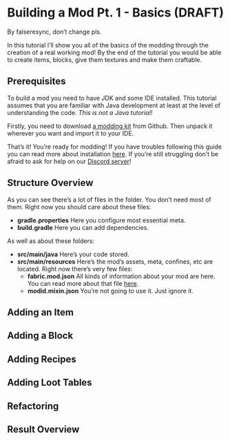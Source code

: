 # Building a Mod Pt. 1 - Basics (DRAFT)

By falseresync, don’t change pls.

In this tutorial I’ll show you all of the basics of the modding through
the creation of a real working mod\! By the end of the tutorial you
would be able to create items, blocks, give them textures and make them
craftable.

## Prerequisites

To build a mod you need to have JDK and some IDE installed. This
tutorial assumes that you are familiar with Java development at least at
the level of understanding the code. *This is not a Java tutorial\!*

Firstly, you need to download [a modding
kit](https://github.com/FabricMC/fabric-example-mod) from Github. Then
unpack it wherever you want and import it to your IDE.

That’s it\! You’re ready for modding\! If you have troubles following
this guide you can read more about installation [here](../tutorial/setup.md).
If you’re still struggling don’t be afraid to ask for help on our
[Discord server](https://discord.gg/v6v4pMv)\!

## Structure Overview

As you can see there’s a lot of files in the folder. You don’t need most
of them. Right now you should care about these files:

- **gradle.properties** Here you configure most essential meta.
- **build.gradle** Here you can add dependencies.

As well as about these folders:

- **src/main/java** Here’s your code stored.
- **src/main/resources** Here’s the mod’s assets, meta, confines, etc
  are located. Right now there’s very few files:
  - **fabric.mod.json** All kinds of information about your mod are
    here. You can read more about that file
    [here](../documentation/fabric_mod_json.md).
  - **modid.mixin.json** You’re not going to use it. Just ignore it.

## Adding an Item

## Adding a Block

## Adding Recipes

## Adding Loot Tables

## Refactoring

## Result Overview

